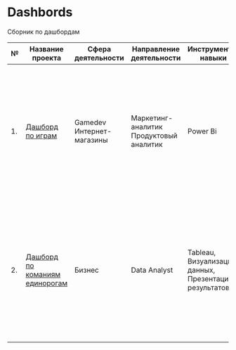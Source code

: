 # Dashbords
Сборник по дашбордам

| №  | Название проекта                                                                       | Сфера деятельности        | Направление деятельности                             | Инструменты, навыки                                                                                                                                      | Описание проекта                                                                                                                                                                           |
|----|----------------------------------------------------------------------------------------|---------------------------|------------------------------------------------------|----------------------------------------------------------------------------------------------------------------------------------------------------------|--------------------------------------------------------------------------------------------------------------------------------------------------------------------------------------------|
| 1. | [Дашборд по играм](https://github.com/Alice-Goncharova/Dashbords/blob/main/%D0%94%D0%B0%D1%88%D0%B1%D0%BE%D1%80%D0%B4%20%D0%BF%D0%BE%20%D0%B8%D0%B3%D1%80%D0%B0%D0%BC.pbix)                                                                        | Gamedev Интернет-магазины | Маркетинг-аналитик Продуктовый аналитик              | Power Bi | Используя исторические данные о продажах компьютерных игр, оценки пользователей и экспертов, жанры и платформы, выявить закономерности, определяющие успешность игры                       |
| 2. | [Дашборд по команиям единорогам](https://github.com/Alice-Goncharova/Dashbords/blob/main/%D0%A1%D1%81%D1%8B%D0%BB%D0%BA%D0%B0%20%D0%BD%D0%B0%20%D0%B4%D0%B0%D1%88%D0%B1%D0%BE%D1%80%D0%B4) |  Бизнес           | Data Analyst | Tableau, Визуализация данных, Презентация результатов                                                                      |Исследуем компании-единороги. Компания-единорог (от англ. Unicorn company) — компания-стартап, получившая рыночную оценку стоимости в размере свыше 1 миллиарда долларов США.                                                                                   |

